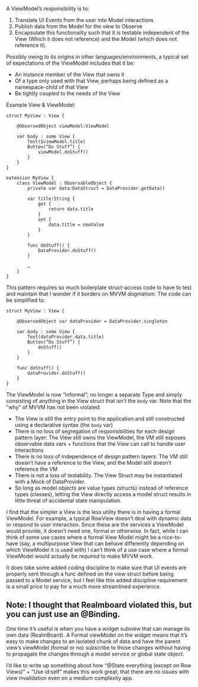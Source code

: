 A ViewModel’s responsibility is to:
1. Translate UI Events from the user into Model interactions
2. Publish data from the Model for the view to Observe
3. Encapsulate this functionality such that it is testable independent of the View (Which it does not reference) and the Model (which does not reference it).

Possibly owing to its origins in other languages/environments, a typical set of expectations of the ViewModel includes that it be:

* An instance member of the View that owns it
* Of a type only used with that View, perhaps being defined as a namespace-child of that View
* Be tightly coupled to the needs of the View 


Example View & ViewModel:

```
struct MyView : View {
	
	@ObservedObject viewModel:ViewModel

	var body : some View {
		Text($viewModel.title)
		Button(“Do Stuff”) {
			viewModel.doStuff()
		}
	}
}

extension MyView {
	class ViewModel : ObservableObject {
		private var data:DataStruct = DataProvider.getData()

		var title:String {
			get {
				return data.title
			}			
			set {
				data.title = newValue
			}
		}
		
		func doStuff() {
			DataProvider.doStuff()
		}
		
		…
	}
}
```


This pattern requires so much boilerplate struct-access code to have to test and maintain that I wonder if it borders on MVVM dogmatism. The code can be simplified to:

```
struct MyView : View {
	
	@ObservedObject var dataProvider = DataProvider.singleton

	var body : some View {
		Text(dataProvider.data.title)
		Button(“Do Stuff”) {
			doStuff()
		}
	}

	func doStuff() {
		dataProvider.doStuff()
	}
}
```

The ViewModel is now “informal”; no longer a separate Type and simply consisting of anything in the View struct that isn’t the `body` var. Note that the “why” of MVVM has not been violated:

* The View is still the entry point to the application and still constructed using a declarative syntax (the `body` var)
* There is no loss of segregation of responsibilities for each design pattern layer: The View still owns the ViewModel, the VM still exposes observable data vars + functions that the View can call to handle user interactions
* There is no loss of independence of design pattern layers: The VM still doesn’t have a reference to the View, and the Model still doesn’t reference the VM
* There is not a loss of testability. The View Struct may be instantiated with a Mock of DataProvider.
* So long as model objects are value types (structs) instead of reference types (classes), letting the View directly access a model struct results in little threat of accidental state manipulation. 

I find that the simpler a View is the less utility there is in having a formal ViewModel. For example, a typical RowView doesn’t deal with dynamic data or respond to user interaction. Since these are the services a ViewModel would provide, it doesn’t need one, formal or otherwise. In fact, while I can think of some use cases where a formal View Model might be a nice-to-have (say, a multipurpose View that can behave differently depending on which ViewModel it is used with) I can’t think of a use case where a formal ViewModel would actually be *required* to make MVVM work.

It does take some added coding discipline to make sure that UI events are properly sent through a func defined on the view struct before being passed to a Model service, but I feel like this added discipline requirement is a small price to pay for a much more streamlined experience.



## Note: I thought that Realmboard violated this, but you can just use an @Binding.

One time it’s useful is when you have a widget subview that can manage its own data (RealmBoard). A Formal viewModel on the widget means that it’s easy to make changes to an isolated chunk of data and have the parent view’s viewModel (formal or no) subscribe to those changes without having to propagate the changes through a model service or global state object.

I’d like to write up something about how “@State everything (except on Row Views)” + “Use id:self” makes this work great; that there are no issues with view invalidation even on a medium complexity app.
